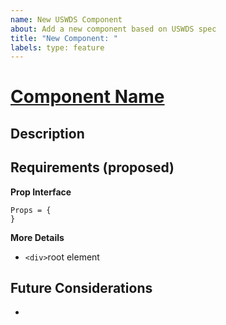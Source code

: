 ```yaml
---
name: New USWDS Component
about: Add a new component based on USWDS spec
title: "New Component: "
labels: type: feature
---
```


# [Component Name](https://designsystem.digital.gov/components/##)


## Description


## Requirements (proposed)
**Prop Interface**
``` 
Props = {
}
```
**More Details**
  -   `<div>`root element

## Future Considerations
-  

